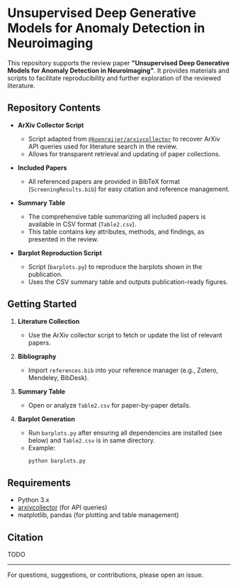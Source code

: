 # Unsupervised Deep Generative Models for Anomaly Detection in Neuroimaging

This repository supports the review paper **"Unsupervised Deep Generative Models for Anomaly Detection in Neuroimaging"**. It provides materials and scripts to facilitate reproducibility and further exploration of the reviewed literature.

## Repository Contents

- **ArXiv Collector Script**
  - Script adapted from [`@koenraijer/arxivcollector`](https://github.com/koenraijer/arxivcollector) to recover ArXiv API queries used for literature search in the review.
  - Allows for transparent retrieval and updating of paper collections.

- **Included Papers**
  - All referenced papers are provided in BibTeX format (`ScreeningResults.bib`) for easy citation and reference management.

- **Summary Table**
  - The comprehensive table summarizing all included papers is available in CSV format (`Table2.csv`).
  - This table contains key attributes, methods, and findings, as presented in the review.

- **Barplot Reproduction Script**
  - Script (`barplots.py`) to reproduce the barplots shown in the publication.
  - Uses the CSV summary table and outputs publication-ready figures.

## Getting Started

1. **Literature Collection**
   - Use the ArXiv collector script to fetch or update the list of relevant papers.

2. **Bibliography**
   - Import `references.bib` into your reference manager (e.g., Zotero, Mendeley, BibDesk).

3. **Summary Table**
   - Open or analyze `Table2.csv` for paper-by-paper details.

4. **Barplot Generation**
   - Run `barplots.py` after ensuring all dependencies are installed (see below) and `Table2.csv` is in same directory.
   - Example:
     ```bash
     python barplots.py
     ```

## Requirements

- Python 3.x
- [arxivcollector](https://github.com/koenraijer/arxivcollector) (for API queries)
- matplotlib, pandas (for plotting and table management)

## Citation

TODO

---

For questions, suggestions, or contributions, please open an issue.
